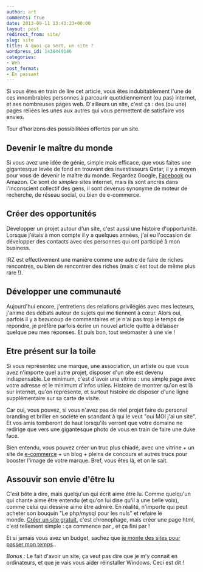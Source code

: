 ```yaml
---
author: art
comments: true
date: 2013-09-11 13:43:23+00:00
layout: post
redirect_from: site/
slug: site
title: A quoi ça sert, un site ?
wordpress_id: 1438449146
categories:
- Web
post_format:
- En passant
---
```


Si vous êtes en train de lire cet article, vous êtes indubitablement l'une de ces innombrables personnes à parcourir quotidiennement (ou pas) internet, et ses nombreuses pages web. D'ailleurs un site, c'est ça : des (ou une) pages reliées les unes aux autres qui vous permettent de satisfaire vos envies.<!-- more -->

Tour d'horizons des possibilitées offertes par un site.



## Devenir le maître du monde



Si vous avez une idée de génie, simple mais efficace, que vous faites une gigantesque levée de fond en trouvant des investisseurs Qatar, il y a moyen pour vous de devenir le maître du monde. Regardez Google, [Facebook](https://irz.fr/recherche?q=facebook) ou Amazon. Ce sont de _simples_ sites internet, mais ils sont ancrés dans l'inconscient collectif des gens, il sont devenus synonyme de moteur de recherche, de réseau social, ou bien de e-commerce.



## Créer des opportunités



Développer un projet autour d'un site, c'est aussi une histoire d'opportunité. Lorsque j'étais à mon compte il y a quelques années, j'ai eu l'occasion de développer des contacts avec des personnes qui ont participé à mon business.

IRZ est effectivement une manière comme une autre de faire de riches rencontres, ou bien de rencontrer des riches (mais c'est tout de même plus rare !).



## Développer une communauté



Aujourd'hui encore, j'entretiens des relations privilégiés avec mes lecteurs, j'anime des débats autour de sujets qui me tiennent à cœur. Alors oui, parfois il y a beaucoup de commentaires et je n'ai pas trop le temps de répondre, je préfère parfois écrire un nouvel article quitte à délaisser quelque peu mes réponses. Et puis bon, tout webmaster à une vie !



## Etre présent sur la toile



Si vous représentez une marque, une association, un artiste ou que vous avez n'importe quel autre projet, disposer d'un site est devenu indispensable. Le minimum, c'est d'avoir une vitrine : une simple page avec votre adresse et le minimum d'infos utiles. Histoire de montrer qu'on est là sur internet, qu'on représente, et surtout histoire de disposer d'une ligne supplémentaire sur sa carte de visite.

Car oui, vous pouvez, si vous n'avez pas de réel projet faire du personal branding et briller en société en scandant à qui le veut "oui MOI j'ai un site". Et vos amis tomberont de haut lorsqu'ils verront que votre domaine ne redirige que vers une gigantesque photo de vous en train de faire une duke face.

Bien entendu, vous pouvez créer un truc plus chiadé, avec une vitrine + un site de [e-commerce](https://irz.fr/) + un blog + pleins de concours et autres trucs pour booster l'image de votre marque. Bref, vous êtes là, et on le sait.



## Assouvir son envie d'être lu



C'est bête à dire, mais quelqu'un qui écrit aime être lu. Comme quelqu'un qui chante aime être entendu (et qu'on lui dise qu'il a une belle voix), comme celui qui dessine aime être admiré. En réalité, n'importe qui peut acheter son bouquin "Le php/mysql pour les nuls" et refaire le monde. [Créer un site gratuit](http://siteweb.1and1.fr/creer-un-site-gratuit), c'est chronophage, mais créer une page html, c'est tellement simple : ça commence par <html>, et ça fini par </html> !

Et si jamais vous avez un budget, sachez que [je monte des sites pour passer mon temps](http://arthurlacoste.com/mon-offre/)..

_Bonus :_ Le fait d'avoir un site, ça veut pas dire que je m'y connait en ordinateurs, et que je vais vous aider réinstaller Windows. Ceci est dit !


